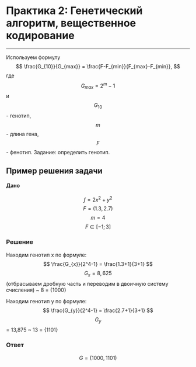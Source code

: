 # Практика 2: Генетический алгоритм, вещественное кодирование 
___
Используем формулу
$$
\frac{G_{10}}{G_{max}} = \frac{F-F_{min}}{F_{max}-F_{min}}, 
$$
где $$G_{max}  = 2^m-1$$ и $$G_{10}$$ - генотип, $$m$$ - длина гена, $$F$$ - фенотип. Задание: определить генотип.

## Пример решения задачи

#### Дано 
$$
f = 2x^2+y^2$$
$$
F = (1.3, 2.7)$$
$$
m = 4$$
$$
F \in [-1; 3]$$

### Решение
Находим генотип x по формуле: $$
\frac{G_{x}}{2^4-1} = \frac{1.3+1}{3+1}
$$
$$G_{x} = 8,625$$ (отбрасываем дробную часть и переводим в двоичную систему счисления)  ~ 8 = {1000} 

Находим генотип y по формуле: 
$$
\frac{G_{y}}{2^4-1} = \frac{2.7+1}{3+1}
$$
$$G_{y}$$ = 13,875 ~ 13 = {1101} 

### Ответ
$$
G = (1000, 1101)
$$
